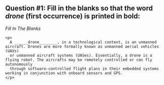 ## Question #1: Fill in the blanks so that the word *drone* (first occurrence) is printed in bold:

*Fill In The Blanks*

```
<p>
  A ______drone________, in a technological context, is an unmanned aircraft. Drones are more formally known as unmanned aerial vehicles (UAVs) 
  or unmanned aircraft systems (UASes). Essentially, a drone is a flying robot. The aircrafts may be remotely controlled or can fly autonomously 
  through software-controlled flight plans in their embedded systems working in conjunction with onboard sensors and GPS.
</p>
```
